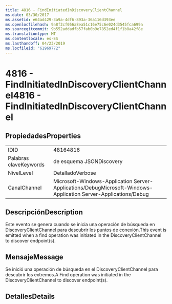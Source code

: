 ```yaml
---
title: 4816 - FindInitiatedInDiscoveryClientChannel
ms.date: 03/30/2017
ms.assetid: e64ad429-3a9a-4df6-893a-36a116d393ee
ms.openlocfilehash: 9a8f3cf056a8ea51c16e75c6e024d3545fca699a
ms.sourcegitcommit: 9b552addadfb57fab0b9e7852ed4f1f1b8a42f8e
ms.translationtype: MT
ms.contentlocale: es-ES
ms.lasthandoff: 04/23/2019
ms.locfileid: "61969772"
---
```

# <a name="4816---findinitiatedindiscoveryclientchannel"></a><span data-ttu-id="188ed-102">4816 - FindInitiatedInDiscoveryClientChannel</span><span class="sxs-lookup"><span data-stu-id="188ed-102">4816 - FindInitiatedInDiscoveryClientChannel</span></span>
## <a name="properties"></a><span data-ttu-id="188ed-103">Propiedades</span><span class="sxs-lookup"><span data-stu-id="188ed-103">Properties</span></span>  
  
|||  
|-|-|  
|<span data-ttu-id="188ed-104">ID</span><span class="sxs-lookup"><span data-stu-id="188ed-104">ID</span></span>|<span data-ttu-id="188ed-105">4816</span><span class="sxs-lookup"><span data-stu-id="188ed-105">4816</span></span>|  
|<span data-ttu-id="188ed-106">Palabras clave</span><span class="sxs-lookup"><span data-stu-id="188ed-106">Keywords</span></span>|<span data-ttu-id="188ed-107">de esquema JSON</span><span class="sxs-lookup"><span data-stu-id="188ed-107">Discovery</span></span>|  
|<span data-ttu-id="188ed-108">Nivel</span><span class="sxs-lookup"><span data-stu-id="188ed-108">Level</span></span>|<span data-ttu-id="188ed-109">Detallado</span><span class="sxs-lookup"><span data-stu-id="188ed-109">Verbose</span></span>|  
|<span data-ttu-id="188ed-110">Canal</span><span class="sxs-lookup"><span data-stu-id="188ed-110">Channel</span></span>|<span data-ttu-id="188ed-111">Microsoft-Windows-Application Server-Applications/Debug</span><span class="sxs-lookup"><span data-stu-id="188ed-111">Microsoft-Windows-Application Server-Applications/Debug</span></span>|  
  
## <a name="description"></a><span data-ttu-id="188ed-112">Descripción</span><span class="sxs-lookup"><span data-stu-id="188ed-112">Description</span></span>  
 <span data-ttu-id="188ed-113">Este evento se genera cuando se inicia una operación de búsqueda en DiscoveryClientChannel para descubrir los puntos de conexión.</span><span class="sxs-lookup"><span data-stu-id="188ed-113">This event is emitted when a find operation was initiated in the DiscoveryClientChannel to discover endpoint(s).</span></span>  
  
## <a name="message"></a><span data-ttu-id="188ed-114">Mensaje</span><span class="sxs-lookup"><span data-stu-id="188ed-114">Message</span></span>  
 <span data-ttu-id="188ed-115">Se inició una operación de búsqueda en el DiscoveryClientChannel para descubrir los extremos.</span><span class="sxs-lookup"><span data-stu-id="188ed-115">A Find operation was initiated in the DiscoveryClientChannel to discover endpoint(s).</span></span>  
  
## <a name="details"></a><span data-ttu-id="188ed-116">Detalles</span><span class="sxs-lookup"><span data-stu-id="188ed-116">Details</span></span>
